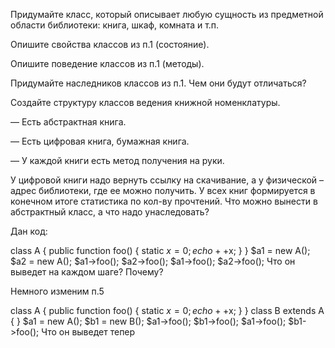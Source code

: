 Придумайте класс, который описывает любую сущность из предметной области библиотеки: книга, шкаф, комната и т.п.

Опишите свойства классов из п.1 (состояние).

Опишите поведение классов из п.1 (методы).

Придумайте наследников классов из п.1. Чем они будут отличаться?

Создайте структуру классов ведения книжной номенклатуры.

— Есть абстрактная книга.

— Есть цифровая книга, бумажная книга.

— У каждой книги есть метод получения на руки.

У цифровой книги надо вернуть ссылку на скачивание, а у физической – адрес библиотеки, где ее можно получить. У всех книг формируется в конечном итоге статистика по кол-ву прочтений. Что можно вынести в абстрактный класс, а что надо унаследовать?

Дан код:

class A {
public function foo() {
static $x = 0;
echo ++$x;
}
}
$a1 = new A();
$a2 = new A();
$a1->foo();
$a2->foo();
$a1->foo();
$a2->foo();
Что он выведет на каждом шаге? Почему?

Немного изменим п.5

class A {
public function foo() {
static $x = 0;
echo ++$x;
}
}
class B extends A {
}
$a1 = new A();
$b1 = new B();
$a1->foo();
$b1->foo();
$a1->foo();
$b1->foo();
Что он выведет тепер
